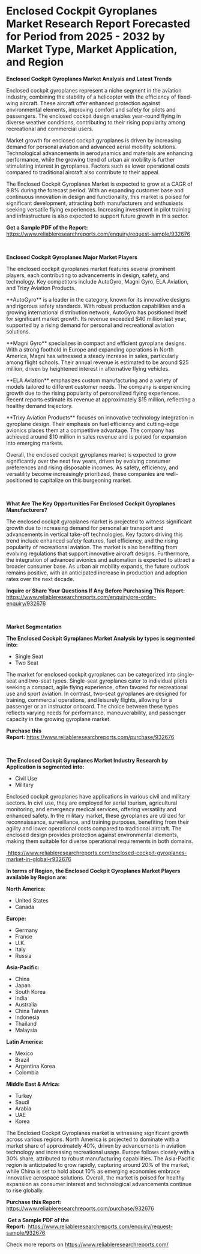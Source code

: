 <p><h1>Enclosed Cockpit Gyroplanes Market Research Report Forecasted for Period from 2025 -  2032 by Market Type, Market Application, and Region</h1></p><p><strong>Enclosed Cockpit Gyroplanes Market Analysis and Latest Trends</strong></p>
<p><p>Enclosed cockpit gyroplanes represent a niche segment in the aviation industry, combining the stability of a helicopter with the efficiency of fixed-wing aircraft. These aircraft offer enhanced protection against environmental elements, improving comfort and safety for pilots and passengers. The enclosed cockpit design enables year-round flying in diverse weather conditions, contributing to their rising popularity among recreational and commercial users.</p><p>Market growth for enclosed cockpit gyroplanes is driven by increasing demand for personal aviation and advanced aerial mobility solutions. Technological advancements in aerodynamics and materials are enhancing performance, while the growing trend of urban air mobility is further stimulating interest in gyroplanes. Factors such as lower operational costs compared to traditional aircraft also contribute to their appeal.</p><p>The Enclosed Cockpit Gyroplanes Market is expected to grow at a CAGR of 9.8% during the forecast period. With an expanding customer base and continuous innovation in design and functionality, this market is poised for significant development, attracting both manufacturers and enthusiasts seeking versatile flying experiences. Increasing investment in pilot training and infrastructure is also expected to support future growth in this sector.</p></p>
<p><strong>Get a Sample PDF of the Report:&nbsp;</strong> <a href="https://www.reliableresearchreports.com/enquiry/request-sample/932676?utm_campaign=2644&utm_medium=2&utm_source=Github&utm_content=ia&utm_term=21032025&utm_id=enclosed-cockpit-gyroplanes">https://www.reliableresearchreports.com/enquiry/request-sample/932676</a></p>
<p>&nbsp;</p>
<p><strong>Enclosed Cockpit Gyroplanes Major Market Players</strong></p>
<p><p>The enclosed cockpit gyroplanes market features several prominent players, each contributing to advancements in design, safety, and technology. Key competitors include AutoGyro, Magni Gyro, ELA Aviation, and Trixy Aviation Products.</p><p>**AutoGyro** is a leader in the category, known for its innovative designs and rigorous safety standards. With robust production capabilities and a growing international distribution network, AutoGyro has positioned itself for significant market growth. Its revenue exceeded $40 million last year, supported by a rising demand for personal and recreational aviation solutions.</p><p>**Magni Gyro** specializes in compact and efficient gyroplane designs. With a strong foothold in Europe and expanding operations in North America, Magni has witnessed a steady increase in sales, particularly among flight schools. Their annual revenue is estimated to be around $25 million, driven by heightened interest in alternative flying vehicles.</p><p>**ELA Aviation** emphasizes custom manufacturing and a variety of models tailored to different customer needs. The company is experiencing growth due to the rising popularity of personalized flying experiences. Recent reports estimate its revenue at approximately $15 million, reflecting a healthy demand trajectory.</p><p>**Trixy Aviation Products** focuses on innovative technology integration in gyroplane design. Their emphasis on fuel efficiency and cutting-edge avionics places them at a competitive advantage. The company has achieved around $10 million in sales revenue and is poised for expansion into emerging markets.</p><p>Overall, the enclosed cockpit gyroplanes market is expected to grow significantly over the next few years, driven by evolving consumer preferences and rising disposable incomes. As safety, efficiency, and versatility become increasingly prioritized, these companies are well-positioned to capitalize on this burgeoning market.</p></p>
<p>&nbsp;</p>
<p><strong>What Are The Key Opportunities For Enclosed Cockpit Gyroplanes Manufacturers?</strong></p>
<p><p>The enclosed cockpit gyroplanes market is projected to witness significant growth due to increasing demand for personal air transport and advancements in vertical take-off technologies. Key factors driving this trend include enhanced safety features, fuel efficiency, and the rising popularity of recreational aviation. The market is also benefiting from evolving regulations that support innovative aircraft designs. Furthermore, the integration of advanced avionics and automation is expected to attract a broader consumer base. As urban air mobility expands, the future outlook remains positive, with an anticipated increase in production and adoption rates over the next decade.</p></p>
<p><strong>Inquire or Share Your Questions If Any Before Purchasing This Report:</strong> <a href="https://www.reliableresearchreports.com/enquiry/pre-order-enquiry/932676?utm_campaign=2644&utm_medium=2&utm_source=Github&utm_content=ia&utm_term=21032025&utm_id=enclosed-cockpit-gyroplanes">https://www.reliableresearchreports.com/enquiry/pre-order-enquiry/932676</a></p>
<p>&nbsp;</p>
<p><strong>Market Segmentation</strong></p>
<p><strong>The Enclosed Cockpit Gyroplanes Market Analysis by types is segmented into:</strong></p>
<p><ul><li>Single Seat</li><li>Two Seat</li></ul></p>
<p><p>The market for enclosed cockpit gyroplanes can be categorized into single-seat and two-seat types. Single-seat gyroplanes cater to individual pilots seeking a compact, agile flying experience, often favored for recreational use and sport aviation. In contrast, two-seat gyroplanes are designed for training, commercial operations, and leisurely flights, allowing for a passenger or an instructor onboard. The choice between these types reflects varying needs for performance, maneuverability, and passenger capacity in the growing gyroplane market.</p></p>
<p><strong>Purchase this Report:&nbsp;</strong><a href="https://www.reliableresearchreports.com/purchase/932676?utm_campaign=2644&utm_medium=2&utm_source=Github&utm_content=ia&utm_term=21032025&utm_id=enclosed-cockpit-gyroplanes">https://www.reliableresearchreports.com/purchase/932676</a></p>
<p>&nbsp;</p>
<p><strong>The Enclosed Cockpit Gyroplanes Market Industry Research by Application is segmented into:</strong></p>
<p><ul><li>Civil Use</li><li>Military</li></ul></p>
<p><p>Enclosed cockpit gyroplanes have applications in various civil and military sectors. In civil use, they are employed for aerial tourism, agricultural monitoring, and emergency medical services, offering versatility and enhanced safety. In the military market, these gyroplanes are utilized for reconnaissance, surveillance, and training purposes, benefiting from their agility and lower operational costs compared to traditional aircraft. The enclosed design provides protection against environmental elements, making them suitable for diverse operational requirements in both domains.</p></p>
<p><a href="https://www.reliableresearchreports.com/enclosed-cockpit-gyroplanes-market-in-global-r932676?utm_campaign=2644&utm_medium=2&utm_source=Github&utm_content=ia&utm_term=21032025&utm_id=enclosed-cockpit-gyroplanes">&nbsp;https://www.reliableresearchreports.com/enclosed-cockpit-gyroplanes-market-in-global-r932676</a></p>
<p><strong>In terms of Region, the Enclosed Cockpit Gyroplanes Market Players available by Region are:</strong></p>
<p>
    <p> <strong> North America: </strong>
        <ul>
            <li>United States</li>
            <li>Canada</li>
        </ul>
        </p> 
    <p> <strong> Europe: </strong>
        <ul>
            <li>Germany</li>
            <li>France</li>
            <li>U.K.</li>
            <li>Italy</li>
            <li>Russia</li>
        </ul>
        </p> 
    <p> <strong> Asia-Pacific: </strong>
        <ul>
            <li>China</li>
            <li>Japan</li>
            <li>South Korea</li>
            <li>India</li>
            <li>Australia</li>
            <li>China Taiwan</li>
            <li>Indonesia</li>
            <li>Thailand</li>
            <li>Malaysia</li>
        </ul>
        </p> 
    <p> <strong> Latin America: </strong>
        <ul>
            <li>Mexico</li>
            <li>Brazil</li>
            <li>Argentina Korea</li>
            <li>Colombia</li>
        </ul>
        </p> 
    <p> <strong> Middle East & Africa: </strong>
        <ul>
            <li>Turkey</li>
            <li>Saudi</li>
            <li>Arabia</li>
            <li>UAE</li>
            <li>Korea</li>
        </ul>
    </p>
    </p>
<p><p>The Enclosed Cockpit Gyroplanes market is witnessing significant growth across various regions. North America is projected to dominate with a market share of approximately 40%, driven by advancements in aviation technology and increasing recreational usage. Europe follows closely with a 30% share, attributed to robust manufacturing capabilities. The Asia-Pacific region is anticipated to grow rapidly, capturing around 20% of the market, while China is set to hold about 10% as emerging economies embrace innovative aerospace solutions. Overall, the market is poised for healthy expansion as consumer interest and technological advancements continue to rise globally.</p></p>
<p><strong>Purchase this Report: </strong><a href="https://www.reliableresearchreports.com/purchase/932676?utm_campaign=2644&utm_medium=2&utm_source=Github&utm_content=ia&utm_term=21032025&utm_id=enclosed-cockpit-gyroplanes">https://www.reliableresearchreports.com/purchase/932676</a></p>
<p>&nbsp;<strong>Get a Sample PDF of the Report:&nbsp;&nbsp;</strong><a href="https://www.reliableresearchreports.com/enquiry/request-sample/932676?utm_campaign=2644&utm_medium=2&utm_source=Github&utm_content=ia&utm_term=21032025&utm_id=enclosed-cockpit-gyroplanes">https://www.reliableresearchreports.com/enquiry/request-sample/932676</a></p>
<p><strong></strong></p>
<p>Check more reports on <a href="https://www.reliableresearchreports.com/?utm_campaign=2644&utm_medium=2&utm_source=Github&utm_content=ia&utm_term=21032025&utm_id=enclosed-cockpit-gyroplanes">https://www.reliableresearchreports.com/</a></p>